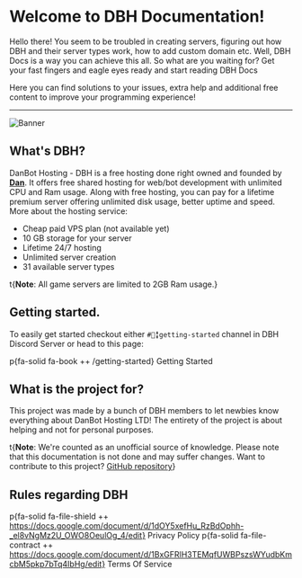 # Welcome to DBH Documentation!

Hello there! You seem to be troubled in creating servers, figuring out how DBH and their server types work, how to add custom domain etc. Well, DBH Docs is a way you can achieve this all. So what are you waiting for? Get your fast fingers and eagle eyes ready and start reading DBH Docs

Here you can find solutions to your issues, extra help and additional free content to improve your programming experience!

---

![Banner](/dbh-banner.jpg)

## What's DBH?

DanBot Hosting - DBH is a free hosting done right owned and founded by [**Dan**](https://github.com/danielpmc). It offers free shared hosting for web/bot development with unlimited CPU and Ram usage. Along with free hosting, you can pay for a lifetime premium server offering unlimited disk usage, better uptime and speed. More about the hosting service:

* Cheap paid VPS plan (not available yet)
* 10 GB storage for your server
* Lifetime 24/7 hosting
* Unlimited server creation
* 31 available server types

t{**Note**: All game servers are limited to 2GB Ram usage.}

## Getting started.

To easily get started checkout either `#📗╏getting-started` channel in DBH Discord Server or head to this page:

p{fa-solid fa-book ++ /getting-started} Getting Started

## What is the project for?

This project was made by a bunch of DBH members to let newbies know everything about DanBot Hosting LTD! The entirety of the project is about helping and not for personal purposes.

t{**Note**: We're counted as an unofficial source of knowledge. Please note that this documentation is not done and may suffer changes. Want to contribute to this project? [GitHub repository](https://github.com/DBH-Docs/Documentation)}

## Rules regarding DBH

p{fa-solid fa-file-shield ++ https://docs.google.com/document/d/1dOY5xefHu_RzBdOphh-_el8vNgMz2U_OWO8OeulOg_4/edit} Privacy Policy
p{fa-solid fa-file-contract ++ https://docs.google.com/document/d/1BxGFRlH3TEMqfUWBPszsWYudbKmcbM5pkp7bTq4IbHg/edit} Terms Of Service
